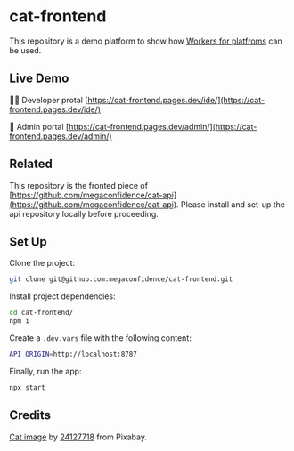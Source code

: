 # cat-frontend

This repository is a demo platform to show how [Workers for platfroms](https://developers.cloudflare.com/cloudflare-for-platforms/workers-for-platforms) can be used.

## Live Demo

👩‍💻 Developer protal [https://cat-frontend.pages.dev/ide/](https://cat-frontend.pages.dev/ide/)

🏢 Admin portal [https://cat-frontend.pages.dev/admin/](https://cat-frontend.pages.dev/admin/)

## Related

This repository is the fronted piece of [https://github.com/megaconfidence/cat-api](https://github.com/megaconfidence/cat-api).
Please install and set-up the api repository locally before proceeding.

## Set Up

Clone the project:

```sh
git clone git@github.com:megaconfidence/cat-frontend.git
```

Install project dependencies:

```sh
cd cat-frontend/
npm i
```

Create a `.dev.vars` file with the following content:

```sh
API_ORIGIN=http://localhost:8787
```

Finally, run the app:

```sh
npx start
```

## Credits

[Cat image](./public/ide/cat.jpg) by [24127718](https://pixabay.com/users/24127718-24127718/) from Pixabay.
